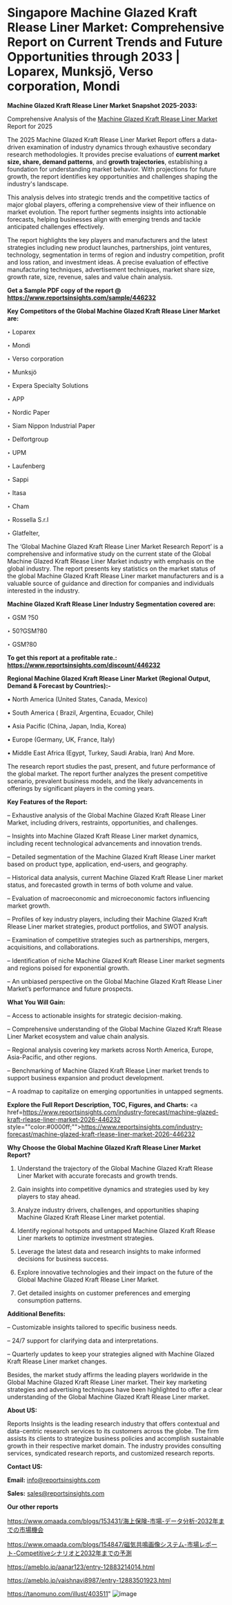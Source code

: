 # Singapore Machine Glazed Kraft Rlease Liner Market: Comprehensive Report on Current Trends and Future Opportunities through 2033 | Loparex, Munksjö, Verso corporation, Mondi

<strong>Machine Glazed Kraft Rlease Liner Market Snapshot 2025-2033:</strong>

Comprehensive Analysis of the <a href=https://www.reportsinsights.com/sample/446232>Machine Glazed Kraft Rlease Liner Market</a> Report for 2025

The 2025 Machine Glazed Kraft Rlease Liner Market Report offers a data-driven examination of industry dynamics through exhaustive secondary research methodologies. It provides precise evaluations of <strong>current market size, share, demand patterns</strong>, and <strong>growth trajectories</strong>, establishing a foundation for understanding market behavior. With projections for future growth, the report identifies key opportunities and challenges shaping the industry's landscape.

This analysis delves into strategic trends and the competitive tactics of major global players, offering a comprehensive view of their influence on market evolution. The report further segments insights into actionable forecasts, helping businesses align with emerging trends and tackle anticipated challenges effectively.

The report highlights the key players and manufacturers and the latest strategies including new product launches, partnerships, joint ventures, technology, segmentation in terms of region and industry competition, profit and loss ration, and investment ideas. A precise evaluation of effective manufacturing techniques, advertisement techniques, market share size, growth rate, size, revenue, sales and value chain analysis.

<strong>Get a Sample PDF copy of the report @ <a href=https://www.reportsinsights.com/sample/446232 style=color:#0000ff;>https://www.reportsinsights.com/sample/446232</a></strong>

<strong>Key Competitors of the Global Machine Glazed Kraft Rlease Liner Market are:</strong>

‣ Loparex

‣ Mondi

‣ Verso corporation

‣ Munksjö

‣ Expera Specialty Solutions

‣ APP

‣ Nordic Paper

‣ Siam Nippon Industrial Paper

‣ Delfortgroup

‣ UPM

‣ Laufenberg

‣ Sappi

‣ Itasa

‣ Cham

‣ Rossella S.r.l

‣ Glatfelter,

The ‘Global Machine Glazed Kraft Rlease Liner Market Research Report’ is a comprehensive and informative study on the current state of the Global Machine Glazed Kraft Rlease Liner Market industry with emphasis on the global industry. The report presents key statistics on the market status of the global Machine Glazed Kraft Rlease Liner market manufacturers and is a valuable source of guidance and direction for companies and individuals interested in the industry.

<strong>Machine Glazed Kraft Rlease Liner Industry Segmentation covered are:</strong>

‣ GSM ?50

‣ 50?GSM?80

‣ GSM?80

<strong>To get this report at a profitable rate.: <a href=https://www.reportsinsights.com/discount/446232 style=color:#0000ff;>https://www.reportsinsights.com/discount/446232</a></strong>

<strong>Regional Machine Glazed Kraft Rlease Liner Market (Regional Output, Demand &amp; Forecast by Countries):-</strong>

• North America (United States, Canada, Mexico)

• South America ( Brazil, Argentina, Ecuador, Chile)

• Asia Pacific (China, Japan, India, Korea)

• Europe (Germany, UK, France, Italy)

• Middle East Africa (Egypt, Turkey, Saudi Arabia, Iran) And More.

The research report studies the past, present, and future performance of the global market. The report further analyzes the present competitive scenario, prevalent business models, and the likely advancements in offerings by significant players in the coming years.

<strong>Key Features of the Report:</strong>

– Exhaustive analysis of the Global Machine Glazed Kraft Rlease Liner Market, including drivers, restraints, opportunities, and challenges.

– Insights into Machine Glazed Kraft Rlease Liner market dynamics, including recent technological advancements and innovation trends.

– Detailed segmentation of the Machine Glazed Kraft Rlease Liner market based on product type, application, end-users, and geography.

– Historical data analysis, current Machine Glazed Kraft Rlease Liner market status, and forecasted growth in terms of both volume and value.

– Evaluation of macroeconomic and microeconomic factors influencing market growth.

– Profiles of key industry players, including their Machine Glazed Kraft Rlease Liner market strategies, product portfolios, and SWOT analysis.

– Examination of competitive strategies such as partnerships, mergers, acquisitions, and collaborations.

– Identification of niche Machine Glazed Kraft Rlease Liner market segments and regions poised for exponential growth.

– An unbiased perspective on the Global Machine Glazed Kraft Rlease Liner Market’s performance and future prospects.

<strong>What You Will Gain:</strong>

– Access to actionable insights for strategic decision-making.

– Comprehensive understanding of the Global Machine Glazed Kraft Rlease Liner Market ecosystem and value chain analysis.

– Regional analysis covering key markets across North America, Europe, Asia-Pacific, and other regions.

– Benchmarking of Machine Glazed Kraft Rlease Liner market trends to support business expansion and product development.

– A roadmap to capitalize on emerging opportunities in untapped segments.

<strong>Explore the Full Report Description, TOC, Figures, and Charts:</strong>
<a href=https://www.reportsinsights.com/industry-forecast/machine-glazed-kraft-rlease-liner-market-2026-446232 style=""color:#0000ff;"">https://www.reportsinsights.com/industry-forecast/machine-glazed-kraft-rlease-liner-market-2026-446232</a>

<strong>Why Choose the Global Machine Glazed Kraft Rlease Liner Market Report?</strong>

1. Understand the trajectory of the Global Machine Glazed Kraft Rlease Liner Market with accurate forecasts and growth trends.

2. Gain insights into competitive dynamics and strategies used by key players to stay ahead.

3. Analyze industry drivers, challenges, and opportunities shaping Machine Glazed Kraft Rlease Liner market potential.

4. Identify regional hotspots and untapped Machine Glazed Kraft Rlease Liner markets to optimize investment strategies.

5. Leverage the latest data and research insights to make informed decisions for business success.

6. Explore innovative technologies and their impact on the future of the Global Machine Glazed Kraft Rlease Liner Market.

7. Get detailed insights on customer preferences and emerging consumption patterns.

<strong>Additional Benefits:</strong>

– Customizable insights tailored to specific business needs.

– 24/7 support for clarifying data and interpretations.

– Quarterly updates to keep your strategies aligned with Machine Glazed Kraft Rlease Liner market changes.

Besides, the market study affirms the leading players worldwide in the Global Machine Glazed Kraft Rlease Liner market. Their key marketing strategies and advertising techniques have been highlighted to offer a clear understanding of the Global Machine Glazed Kraft Rlease Liner market.

<strong><strong>About US</strong>:</strong>

Reports Insights is the leading research industry that offers contextual and data-centric research services to its customers across the globe. The firm assists its clients to strategize business policies and accomplish sustainable growth in their respective market domain. The industry provides consulting services, syndicated research reports, and customized research reports.

<strong>Contact US:</strong>

<p class=><b>Email:</b> <a href=mailto:info@reportsinsights.com>info@reportsinsights.com</a></p>
<p class=><b>Sales:</b> <a href=mailto:sales@reportsinsights.com>sales@reportsinsights.com</a></p>

<strong>Our other reports</strong>

<a href=https://www.omaada.com/blogs/153431/海上保険-市場-データ分析-2032年までの市場機会>https://www.omaada.com/blogs/153431/海上保険-市場-データ分析-2032年までの市場機会</a>

<a href=https://www.omaada.com/blogs/154847/磁気共鳴画像システム-市場レポート-Competitiveシナリオと2032年までの予測>https://www.omaada.com/blogs/154847/磁気共鳴画像システム-市場レポート-Competitiveシナリオと2032年までの予測</a>

<a href=https://ameblo.jp/aanar123/entry-12883214014.html>https://ameblo.jp/aanar123/entry-12883214014.html</a>

<a href=https://ameblo.jp/vaishnavi8987/entry-12883501923.html>https://ameblo.jp/vaishnavi8987/entry-12883501923.html</a>

<a href=https://tanomuno.com/illust/403511>https://tanomuno.com/illust/403511</a>"
![image](https://github.com/user-attachments/assets/0eaeed5e-13bc-4231-9dc7-a37b14eb0629)
